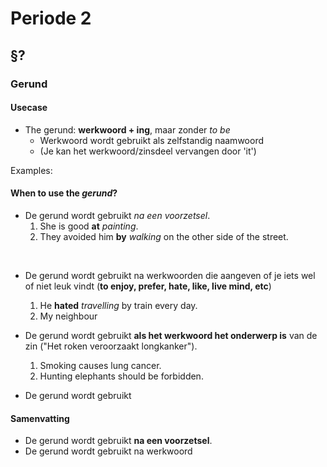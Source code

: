 # Periode 2

## §?

### Gerund

#### Usecase 

- The gerund: **werkwoord + ing**, maar zonder *to be* 
    - Werkwoord wordt gebruikt als zelfstandig naamwoord
    - (Je kan het werkwoord/zinsdeel vervangen door 'it')

Examples:

#### When to use the *gerund*?

- De gerund wordt gebruikt *na een voorzetsel*.
    1. She is good **at** *painting*.
    2. They avoided him **by** *walking* on the other side of the street.

</br>

- De gerund wordt gebruikt na werkwoorden die aangeven of je iets wel of niet leuk vindt (**to enjoy, prefer, hate, like, live mind, etc**)
    1. He **hated** *travelling* by train every day.
    2. My neighbour

- De gerund wordt gebruikt **als het werkwoord het onderwerp is** van de zin ("Het roken veroorzaakt longkanker").
    1. Smoking causes lung cancer.
    2. Hunting elephants should be forbidden.

- De gerund wordt gebruikt 

#### Samenvatting

- De gerund wordt gebruikt **na een voorzetsel**.
- De gerund wordt gebruikt na werkwoord